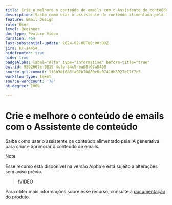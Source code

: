 ```yaml
---
title: Crie e melhore o conteúdo de emails com o Assistente de conteúdo
description: Saiba como usar o assistente de conteúdo alimentado pela IA generativa para criar e aprimorar o conteúdo de emails.
feature: Email Design
role: User
level: Beginner
doc-type: Feature Video
duration: 464
last-substantial-update: 2024-02-08T00:00:00Z
jira: KT-14454
hidefromtoc: true
hide: true
badgeAlpha: label="Alfa" type="informative" before-title="true"
exl-id: 9502667e-0819-4cfb-84c9-ea68f07a8400
source-git-commit: 1f603df605fa02b70880c0e0741db5927e17f7c5
workflow-type: tm+mt
source-wordcount: '78'
ht-degree: 100%

---
```


# Crie e melhore o conteúdo de emails com o Assistente de conteúdo

Saiba como usar o assistente de conteúdo alimentado pela IA generativa para criar e aprimorar o conteúdo de emails.

>[!NOTE]
>
> Esse recurso está disponível na versão Alpha e está sujeito a alterações sem aviso prévio.

>[!VIDEO](https://video.tv.adobe.com/v/3452074/?learn=on&captions=por_br)

Para obter mais informações sobre esse recurso, consulte a [documentação do produto](https://experienceleague.adobe.com/pt-br/docs/campaign-web/v8/msg/email/content/content-assistant/generative-gs).
